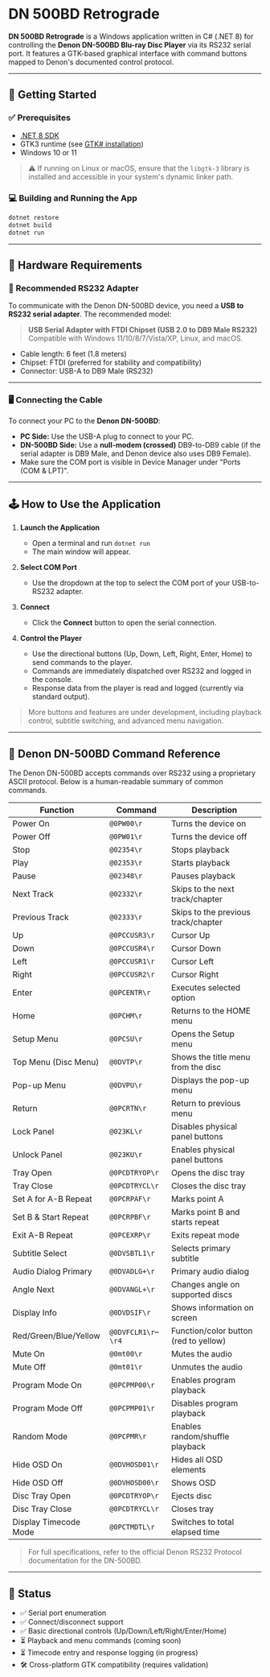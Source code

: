 ﻿# DN 500BD Retrograde

**DN 500BD Retrograde** is a Windows application written in C# (.NET 8) for controlling the **Denon DN-500BD Blu-ray Disc Player** via its RS232 serial port. It features a GTK-based graphical interface with command buttons mapped to Denon's documented control protocol.

---

## 🚀 Getting Started

### ✅ Prerequisites

- [.NET 8 SDK](https://dotnet.microsoft.com/en-us/download/dotnet/8.0)
- GTK3 runtime (see [GTK# installation](https://www.mono-project.com/docs/gui/gtksharp/installation/windows/))
- Windows 10 or 11

> ⚠️ If running on Linux or macOS, ensure that the `libgtk-3` library is installed and accessible in your system's dynamic linker path.

### 💻 Building and Running the App

```bash
dotnet restore
dotnet build
dotnet run
```

---

## 🧩 Hardware Requirements

### 🔌 Recommended RS232 Adapter

To communicate with the Denon DN-500BD device, you need a **USB to RS232 serial adapter**. The recommended model:

> **USB Serial Adapter with FTDI Chipset (USB 2.0 to DB9 Male RS232)**
> Compatible with Windows 11/10/8/7/Vista/XP, Linux, and macOS.

- Cable length: 6 feet (1.8 meters)
- Chipset: FTDI (preferred for stability and compatibility)
- Connector: USB-A to DB9 Male (RS232)

---

### 🖥️ Connecting the Cable

To connect your PC to the **Denon DN-500BD**:

- **PC Side:** Use the USB-A plug to connect to your PC.
- **DN-500BD Side:** Use a **null-modem (crossed)** DB9-to-DB9 cable (if the serial adapter is DB9 Male, and Denon device also uses DB9 Female).
- Make sure the COM port is visible in Device Manager under "Ports (COM & LPT)".

---

## 🕹️ How to Use the Application

1. **Launch the Application**
   - Open a terminal and run `dotnet run`
   - The main window will appear.

2. **Select COM Port**
   - Use the dropdown at the top to select the COM port of your USB-to-RS232 adapter.

3. **Connect**
   - Click the **Connect** button to open the serial connection.

4. **Control the Player**
   - Use the directional buttons (Up, Down, Left, Right, Enter, Home) to send commands to the player.
   - Commands are immediately dispatched over RS232 and logged in the console.
   - Response data from the player is read and logged (currently via standard output).

> More buttons and features are under development, including playback control, subtitle switching, and advanced menu navigation.

---

## 📖 Denon DN-500BD Command Reference

The Denon DN-500BD accepts commands over RS232 using a proprietary ASCII protocol. Below is a human-readable summary of common commands.

| Function                | Command         | Description                             |
|------------------------|-----------------|-----------------------------------------|
| Power On               | `@0PW00\r`      | Turns the device on                     |
| Power Off              | `@0PW01\r`      | Turns the device off                    |
| Stop                   | `@02354\r`      | Stops playback                          |
| Play                   | `@02353\r`      | Starts playback                         |
| Pause                  | `@02348\r`      | Pauses playback                         |
| Next Track             | `@02332\r`      | Skips to the next track/chapter         |
| Previous Track         | `@02333\r`      | Skips to the previous track/chapter     |
| Up                     | `@0PCCUSR3\r`   | Cursor Up                               |
| Down                   | `@0PCCUSR4\r`   | Cursor Down                             |
| Left                   | `@0PCCUSR1\r`   | Cursor Left                             |
| Right                  | `@0PCCUSR2\r`   | Cursor Right                            |
| Enter                  | `@0PCENTR\r`    | Executes selected option                |
| Home                   | `@0PCHM\r`      | Returns to the HOME menu                |
| Setup Menu             | `@0PCSU\r`      | Opens the Setup menu                    |
| Top Menu (Disc Menu)   | `@0DVTP\r`      | Shows the title menu from the disc      |
| Pop-up Menu            | `@0DVPU\r`      | Displays the pop-up menu                |
| Return                 | `@0PCRTN\r`     | Return to previous menu                 |
| Lock Panel             | `@023KL\r`      | Disables physical panel buttons         |
| Unlock Panel           | `@023KU\r`      | Enables physical panel buttons          |
| Tray Open              | `@0PCDTRYOP\r`  | Opens the disc tray                     |
| Tray Close             | `@0PCDTRYCL\r`  | Closes the disc tray                    |
| Set A for A-B Repeat   | `@0PCRPAF\r`    | Marks point A                           |
| Set B & Start Repeat   | `@0PCRPBF\r`    | Marks point B and starts repeat         |
| Exit A-B Repeat        | `@0PCEXRP\r`    | Exits repeat mode                       |
| Subtitle Select        | `@0DVSBTL1\r`   | Selects primary subtitle                |
| Audio Dialog Primary   | `@0DVADLG+\r`   | Primary audio dialog                    |
| Angle Next             | `@0DVANGL+\r`   | Changes angle on supported discs        |
| Display Info           | `@0DVDSIF\r`    | Shows information on screen             |
| Red/Green/Blue/Yellow  | `@0DVFCLR1\r`–`\r4` | Function/color button (red to yellow)   |
| Mute On                | `@0mt00\r`      | Mutes the audio                         |
| Mute Off               | `@0mt01\r`      | Unmutes the audio                       |
| Program Mode On        | `@0PCPMP00\r`   | Enables program playback                |
| Program Mode Off       | `@0PCPMP01\r`   | Disables program playback               |
| Random Mode            | `@0PCPMR\r`     | Enables random/shuffle playback         |
| Hide OSD On            | `@0DVHOSD01\r`  | Hides all OSD elements                  |
| Hide OSD Off           | `@0DVHOSD00\r`  | Shows OSD                               |
| Disc Tray Open         | `@0PCDTRYOP\r`  | Ejects disc                             |
| Disc Tray Close        | `@0PCDTRYCL\r`  | Closes tray                             |
| Display Timecode Mode  | `@0PCTMDTL\r`   | Switches to total elapsed time          |

> For full specifications, refer to the official Denon RS232 Protocol documentation for the DN-500BD.

---

## 📌 Status

- ✅ Serial port enumeration
- ✅ Connect/disconnect support
- ✅ Basic directional controls (Up/Down/Left/Right/Enter/Home)
- ⏳ Playback and menu commands (coming soon)
- ⏳ Timecode entry and response logging (in progress)
- 🛠️ Cross-platform GTK compatibility (requires validation)
